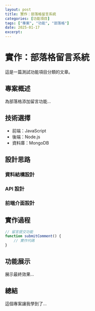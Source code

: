 ```yaml
---
layout: post
title: 實作：部落格留言系統
categories: [功能項目]
tags: ["專案", "功能", "部落格"]
date: 2025-01-17
excerpt: 
---
```


# 實作：部落格留言系統

這是一篇測試功能項目分類的文章。

## 專案概述

為部落格添加留言功能...

## 技術選擇

- 前端：JavaScript
- 後端：Node.js
- 資料庫：MongoDB

## 設計思路

### 資料結構設計
### API 設計
### 前端介面設計

## 實作過程

```javascript
// 留言提交功能
function submitComment() {
    // 實作代碼
}
```

## 功能展示

展示最終效果...

## 總結

這個專案讓我學到了...
